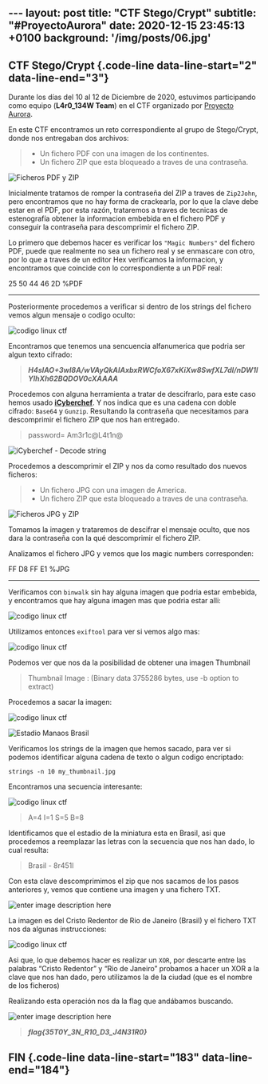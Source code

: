 --- layout: post title: "CTF Stego/Crypt" 
subtitle: "\#ProyectoAurora"
date: 2020-12-15 23:45:13 +0100 
background: '/img/posts/06.jpg' 
---

CTF Stego/Crypt {.code-line data-line-start="2" data-line-end="3"}
---

Durante los días del 10 al 12 de Diciembre de 2020, estuvimos
participando como equipo (**L4r0\_134W Team**) en el CTF organizado por
[Proyecto Aurora](https://www.proyecto-aurora.org/).

En este CTF encontramos un reto correspondiente al grupo de Stego/Crypt,
donde nos entregaban dos archivos:

> -   Un fichero PDF con una imagen de los continentes.
> -   Un fichero ZIP que esta bloqueado a traves de una contraseña.

![Ficheros PDF y
ZIP](https://ch4m17ux.github.io/img/posts/Donde_Estoy.jpg)

Inicialmente tratamos de romper la contraseña del ZIP a traves de
`Zip2John`, pero encontramos que no hay forma de crackearla, por lo que
la clave debe estar en el PDF, por esta razón, trataremos a traves de
tecnicas de estenografía obtener la informacion embebida en el fichero
PDF y conseguir la contraseña para descomprimir el fichero ZIP.

Lo primero que debemos hacer es verificar los `"Magic Numbers"` del
fichero PDF, puede que realmente no sea un fichero real y se enmascare
con otro, por lo que a traves de un editor Hex verificamos la
informacion, y encontramos que coincide con lo correspondiente a un PDF
real:

  25 50 44 46 2D      %PDF
  ---------------- -- ------
                      

Posteriormente procedemos a verificar si dentro de los strings del
fichero vemos algun mensaje o codigo oculto:

![codigo linux
ctf](https://ch4m17ux.github.io/img/posts/code1-ctf-stego.png)

Encontramos que tenemos una sencuencia alfanumerica que podria ser algun
texto cifrado:

> ***H4sIAO+3wl8A/wVAyQkAIAxbxRWCfoX67xKiXw8SwfXL7dI/nDW1lYlhXh62BQDOV0cXAAAA***

Procedemos con alguna herramienta a tratar de descifrarlo, para este
caso hemos usado [**iCyberchef**](http://icyberchef.com/). Y nos indica
que es una cadena con doble cifrado: `Base64` y `Gunzip`. Resultando la
contraseña que necesitamos para descomprimir el fichero ZIP que nos han
entregado.

> password= Am3r1c@L4t1n@

![iCyberchef - Decode
string](https://ch4m17ux.github.io/img/posts/stego-1.jpg)

Procedemos a descomprimir el ZIP y nos da como resultado dos nuevos
ficheros:

> -   Un fichero JPG con una imagen de America.
> -   Un fichero ZIP que esta bloqueado a traves de una contraseña.

![Ficheros JPG y ZIP](https://ch4m17ux.github.io/img/posts/Que_Pais.jpg)

Tomamos la imagen y trataremos de descifrar el mensaje oculto, que nos
dara la contraseña con la qué descomprimir el fichero ZIP.

Analizamos el fichero JPG y vemos que los magic numbers corresponden:

  FF D8 FF E1      %JPG
  ------------- -- ------
                   

Verificamos con `binwalk` sin hay alguna imagen que podria estar
embebida, y encontramos que hay alguna imagen mas que podria estar alli:

![codigo linux
ctf](https://ch4m17ux.github.io/img/posts/code2-ctf-stego.png)

Utilizamos entonces `exiftool` para ver si vemos algo mas:

![codigo linux
ctf](https://ch4m17ux.github.io/img/posts/code3-ctf-stego.png)

Podemos ver que nos da la posibilidad de obtener una imagen Thumbnail

> Thumbnail Image : (Binary data 3755286 bytes, use -b option to
> extract)

Procedemos a sacar la imagen:

![codigo linux
ctf](https://ch4m17ux.github.io/img/posts/code4-ctf-stego.png)

![Estadio Manaos
Brasil](https://ch4m17ux.github.io/img/posts/Estadio-Stego-Aurora.jpg)

Verificamos los strings de la imagen que hemos sacado, para ver si
podemos identificar alguna cadena de texto o algun codigo encriptado:

    strings -n 10 my_thumbnail.jpg

Encontramos una secuencia interesante:

![codigo linux
ctf](https://ch4m17ux.github.io/img/posts/code5-ctf-stego.png)

> A=4 I=1 S=5 B=8

Identificamos que el estadio de la miniatura esta en Brasil, asi que
procedemos a reemplazar las letras con la secuencia que nos han dado, lo
cual resulta:

> Brasil - 8r451l

Con esta clave descomprimimos el zip que nos sacamos de los pasos
anteriores y, vemos que contiene una imagen y una fichero TXT.

![enter image description
here](https://ch4m17ux.github.io/img/posts/Que_Ciudad.jpg)

La imagen es del Cristo Redentor de Rio de Janeiro (Brasil) y el fichero
TXT nos da algunas instrucciones:

![codigo linux
ctf](https://ch4m17ux.github.io/img/posts/code6-ctf-stego.png)

Asi que, lo que debemos hacer es realizar un `XOR`, por descarte entre
las palabras “Cristo Redentor” y “Rio de Janeiro” probamos a hacer un
XOR a la clave que nos han dado, pero utilizamos la de la ciudad (que es
el nombre de los ficheros)

Realizando esta operación nos da la flag que andábamos buscando.

![enter image description
here](https://ch4m17ux.github.io/img/posts/rio-de-janeiro.jpg)

> ***flag{35T0Y\_3N\_R10\_D3\_J4N31R0}***

FIN {.code-line data-line-start="183" data-line-end="184"}
---
